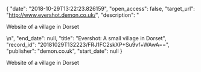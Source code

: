 {
  "date": "2018-10-29T13:22:23.826159", 
  "open_access": false, 
  "target_url": "http://www.evershot.demon.co.uk/", 
  "description": "<p>Website of a village in Dorset</p>\n", 
  "end_date": null, 
  "title": "Evershot: A small village in Dorset", 
  "record_id": "20181029T132223/FRJ1FC2skXP+Su9vf+WAwA==", 
  "publisher": "demon.co.uk", 
  "start_date": null
}

<p>Website of a village in Dorset</p>
